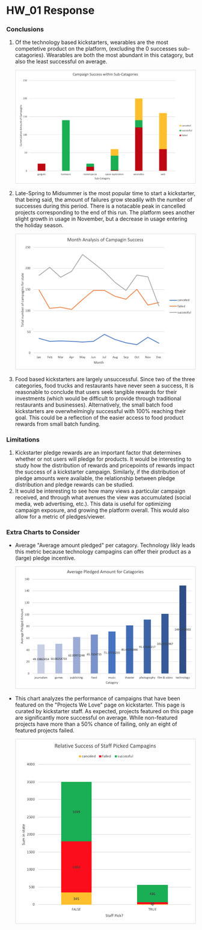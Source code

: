 # HW_01 Response

### Conclusions

1. Of the technology based kickstarters, wearables are the most competetive product on the platform, (excluding the 0 successes sub-catagories). Wearables are both the most abundant in this catagory, but also the least successful on average.

   ![sub-tech](images/sub-tech.png)

2. Late-Spring to Midsummer is the most popular time to start a kickstarter, that being said, the amount of failures grow steadily with the number of successes during this period. There is a notacable peak in cancelled projects corresponding to the end of this run. The platform sees another slight growth in usage in November, but a decrease in usage entering the holiday season.

   ![month_analysis](images/month_analysis.png)

3. Food based kickstarters are largely unsuccessful. Since two of the three categories, food trucks and restaurants have never seen a success, It is reasonable to conclude that  users seek tangible rewards for their investments (which would be difficult to provide through traditional restaurants and businesses). Alternatively, the small batch food kickstarters are overwhelmingly successful with 100% reaching their goal. This could be a reflection of the easier access to food product rewards from small batch funding. 



### Limitations

1. Kickstarter pledge rewards are an important factor that determines whether or not users will pledge for products. It would be interesting to study how the distribution of rewards and pricepoints of rewards impact the success of a kickstarter campaign. Similarly, if the distribution of pledge amounts were available, the relationship between pledge distribution and pledge rewards can be studied. 
2. It would be interesting to see how many views a particular campaign received, and through what avenues the view was accumulated (social media, web advertising, etc.). This data is useful for optimizing campaign exposure, and growing the platform overall. This would also allow for a metric of pledges/viewer.



### Extra Charts to Consider

* Average "Average amount pledged" per catagory. Technology likly leads this metric because technology campagins can offer their product as a (large) pledge incentive.

  ![image-20190529164255692](images/avg_pledge.png)

* This chart analyzes the performance of campaigns that have been featured on the "Projects We Love" page on kickstarter. This page is curated by kickstarter staff. As expected, projects featured on this page are significantly more successful on average. While non-featured projects have more than a 50% chance of failing, only an eight of featured projects failed.

  ![image-20190529165917014](images/staff_pick.png)

